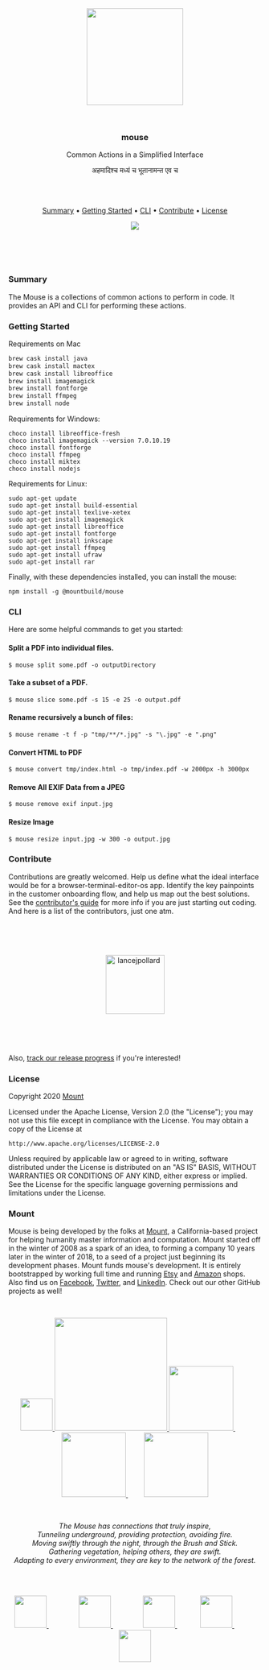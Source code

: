 
<br/>
<br/>
<br/>
<br/>
<br/>
<br/>
<br/>

<p align='center'>
  <img src='https://github.com/mountbuild/mouse/blob/build/slate/house.gif?raw=true' width='192'/>
</p>

<br/>

<h3 align='center'>mouse</h3>
<p align='center'>
  Common Actions in a Simplified Interface
</p>

<p align='center'>
  अहमादिश्च मध्यं च भूतानामन्त एव च
</p>

<br/>
<br/>

<p align='center'>
  <a href='#summary'>Summary</a> •
  <a href='#getting-started'>Getting Started</a> •
  <a href='#cli'>CLI</a> •
  <a href='#contribute'>Contribute</a> •
  <a href='#license'>License</a>
</p>

<p align='center'>
  <img src='https://github.com/mountbuild/mouse/workflows/build/badge.svg?branch=build' />
</p>

<br/>
<br/>
<br/>

### Summary

The Mouse is a collections of common actions to perform in code. It provides an API and CLI for performing these actions.

### Getting Started

Requirements on Mac

```bash
brew cask install java
brew cask install mactex
brew cask install libreoffice
brew install imagemagick
brew install fontforge
brew install ffmpeg
brew install node
```

Requirements for Windows:

```
choco install libreoffice-fresh
choco install imagemagick --version 7.0.10.19
choco install fontforge
choco install ffmpeg
choco install miktex
choco install nodejs
```

Requirements for Linux:

```
sudo apt-get update
sudo apt-get install build-essential
sudo apt-get install texlive-xetex
sudo apt-get install imagemagick
sudo apt-get install libreoffice
sudo apt-get install fontforge
sudo apt-get install inkscape
sudo apt-get install ffmpeg
sudo apt-get install ufraw
sudo apt-get install rar
```

Finally, with these dependencies installed, you can install the mouse:

```
npm install -g @mountbuild/mouse
```

### CLI

Here are some helpful commands to get you started:

#### Split a PDF into individual files.

```
$ mouse split some.pdf -o outputDirectory
```

#### Take a subset of a PDF.

```
$ mouse slice some.pdf -s 15 -e 25 -o output.pdf
```

#### Rename recursively a bunch of files:

```
$ mouse rename -t f -p "tmp/**/*.jpg" -s "\.jpg" -e ".png"
```

#### Convert HTML to PDF

```
$ mouse convert tmp/index.html -o tmp/index.pdf -w 2000px -h 3000px
```

#### Remove All EXIF Data from a JPEG

```
$ mouse remove exif input.jpg
```

#### Resize Image


```
$ mouse resize input.jpg -w 300 -o output.jpg
```

### Contribute

Contributions are greatly welcomed. Help us define what the ideal interface would be for a browser-terminal-editor-os app. Identify the key painpoints in the customer onboarding flow, and help us map out the best solutions. See the [contributor's guide](https://github.com/mountbuild/mouse/blob/build/slate/contributing.md) for more info if you are just starting out coding. And here is a list of the contributors, just one atm.

<br/>
<br/>
<br/>

<p align='center'>
  <!-- https://api.github.com/users/lancejpollard -->
  <a href='https://github.com/lancejpollard'>
    <img alt='lancejpollard' src='https://avatars0.githubusercontent.com/u/28718?v=4&s=117' width='117' />
  </a>
</p>

<br/>
<br/>
<br/>

Also, [track our release progress](https://github.com/mountbuild/mouse/blob/build/slate/changelog.md) if you're interested!

### License

Copyright 2020 <a href='https://mount.build'>Mount</a>

Licensed under the Apache License, Version 2.0 (the "License");
you may not use this file except in compliance with the License.
You may obtain a copy of the License at

    http://www.apache.org/licenses/LICENSE-2.0

Unless required by applicable law or agreed to in writing, software
distributed under the License is distributed on an "AS IS" BASIS,
WITHOUT WARRANTIES OR CONDITIONS OF ANY KIND, either express or implied.
See the License for the specific language governing permissions and
limitations under the License.

### Mount

Mouse is being developed by the folks at [Mount](https://mount.build), a California-based project for helping humanity master information and computation. Mount started off in the winter of 2008 as a spark of an idea, to forming a company 10 years later in the winter of 2018, to a seed of a project just beginning its development phases. Mount funds mouse's development. It is entirely bootstrapped by working full time and running [Etsy](https://etsy.com/shop/mountbuild) and [Amazon](https://www.amazon.com/s?rh=p_27%3AMount+Build) shops. Also find us on [Facebook](https://www.facebook.com/mountbuild), [Twitter](https://twitter.com/mountbuild), and [LinkedIn](https://www.linkedin.com/company/mountbuild). Check out our other GitHub projects as well!

<br/>

<p align='center'>
  <a href='https://github.com/mountbuild/wheel'>
    <img src='https://github.com/mountbuild/wheel/blob/build/slate/world.gif?raw=true' width='64'/>
  </a>
  <a href='https://github.com/mountbuild/bloom'>
    <img src='https://github.com/mountbuild/bloom/blob/build/slate/house.gif?raw=true' width='224'/>
  </a>
  <a href='https://github.com/mountbuild/stone'>
    <img src='https://github.com/mountbuild/stone/blob/build/slate/world.gif?raw=true' width='128'/>
  </a>　　
  <a href='https://github.com/mountbuild/mouse'>
    <img src='https://github.com/mountbuild/mouse/blob/build/slate/world.gif?raw=true' width='128'/>
  </a>　　
  <a href='https://github.com/mountbuild/flame'>
    <img src='https://github.com/mountbuild/flame/blob/build/slate/world.gif?raw=true' width='128'/>
  </a>
</p>

<br/>

<p align='center'>
  <em>The Mouse has connections that truly inspire,<br/>
  Tunneling underground, providing protection, avoiding fire.<br/>
  Moving swiftly through the night, through the Brush and Stick.<br/>
  Gathering vegetation, helping others, they are swift.<br/>
  Adapting to every environment, they are key to the network of the forest.</em>
</p>

<br/>
<br/>

<p align='center'>
  <a href='https://twitter.com/mountbuild'>
    <img src='https://mount.build/slate/twitter.png' height='64' />
  </a>　　　　
  <a href='https://etsy.com/shop/mountbuild'>
    <img src='https://mount.build/slate/etsy.png' height='64' />
  </a>　　　　
  <a href='https://github.com/mountbuild'>
    <img src='https://mount.build/slate/github.png' height='64' />
  </a>　　　
  <a href='https://www.amazon.com/s?rh=p_27%3AMount+Build'>
    <img src='https://mount.build/slate/amazon.png' height='64' />
  </a>　　　
  <a href='https://www.facebook.com/mountbuild'>
    <img src='https://mount.build/slate/facebook.png' height='64' />
  </a>
</p>

<br/>
<br/>
